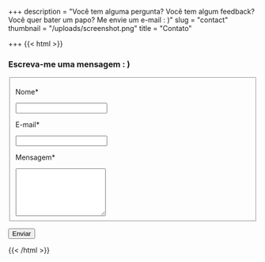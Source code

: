 +++
description = "Você tem alguma pergunta? Você tem algum feedback? Você quer bater um papo? Me envie um e-mail : )"
slug = "contact"
thumbnail = "/uploads/screenshot.png"
title = "Contato"

+++
{{< html >}}  
<div id="contact">

<form name="contact" action="/thank-you/" method="POST" netlify>

<h3>Escreva-me uma mensagem : )</h3>

<fieldset>

<div class="field">

<label for="name">Nome<span class="requireed">*</span></label>

<input type="text" name="name" required>

</div>

<div class="field">

<label for="email">E-mail<span class="requireed">*</span></label>

<input type="email" name="email" required>

</div>

<div class="field-group">

<div class="field">

<label for="message">Mensagem<span class="requireed">*</span></label>

<textarea class="huge-field" type="text" name="message" required rows="6"></textarea>

</div>

</div>

</fieldset>

<button type="submit">Enviar</button>

</form>

</div>  
{{< /html >}}